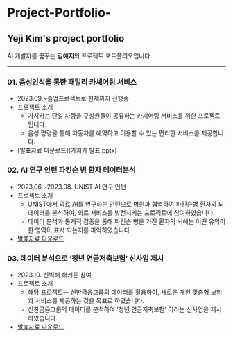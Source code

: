 # Project-Portfolio-
## Yeji Kim's project portfolio
AI 개발자를 꿈꾸는 **김예지**의 프로젝트 포트폴리오입니다.

---
### 01. 음성인식을 통한 패밀리 카셰어링 서비스
- 2023.09.~졸업프로젝트로 현재까지 진행중
- 프로젝트 소개
  - 가치카는 단일 차량을 구성원들이 공유하는 카셰어링 서비스를 위한 프로젝트입니다.
  - 음성 명령을 통해 자동차를 예약하고 이용할 수 있는 편리한 서비스를 제공합니다. 
- [발표자료 다운로드](가치카 발표.pptx)


### 02. AI 연구 인턴 파킨슨 병 환자 데이터분석 
- 2023.06.~2023.08. UNIST AI 연구 인턴 
- 프로젝트 소개 
  - UNIST에서 의료 AI를 연구하는 인턴으로 병원과 협업하여 파킨슨병 환자의 뇌 데이터를 분석하여, 의료 서비스를 발전시키는 프로젝트에 참여하였습니다.
  - 데이터 분석과 통계적 검증을 통해 파킨슨 병을 가진 환자의 뇌에는 어떤 유의미한 영역이 표시 되는지를 파악하였습니다. 
- [발표자료 다운로드]()


### 03. 데이터 분석으로 ‘청년 연금저축보험’ 신사업 제시
- 2023.10. 신빅해 해커톤 참여 
- 프로젝트 소개
  - 해당 프로젝트는 신한금융그룹의 데이터를 활용하여, 새로운 개인 맞춤형 보험과 서비스를 제공하는 것을 목표로 하였습니다.
  - 신한금융그룹의 데이터를 분석하여 ‘청년 연금저축보험’ 이라는 신사업을 제시하였습니다. 
- [발표자료 다운로드](https://github.com/skybrightblue1/Project-Portfolio-/blob/master/%5B%EC%8B%A0%ED%95%9C%EB%9D%BC%EC%9D%B4%ED%94%84%5D%20%EB%B8%94%EB%A3%A8%EB%9D%BC%EC%9D%B4%ED%94%84.pdf)
